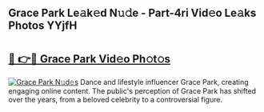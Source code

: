 ## Grace Park Le𝚊k𝚎d N𝚞𝚍e - Part-4ri Vid𝚎o Le𝚊ks Photos YYjfH

# <h2><a href="http://fbdthc.evod.top/?m=Grace+Park">🔗 👉🔴 Grace Park Vid𝚎o Ph𝚘t𝚘s</a></h2>

[![Grace Park N𝚞d𝚎s](https://i.imgur.com/8V9OHl7.gif)](http://fbdthc.evod.top/?m=Grace+Park)
Dance and lifestyle influencer Grace Park, creating engaging online content. The public's perception of Grace Park has shifted over the years, from a beloved celebrity to a controversial figure. 
